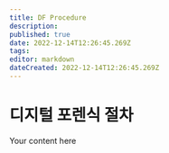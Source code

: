 ```yaml
---
title: DF Procedure
description: 
published: true
date: 2022-12-14T12:26:45.269Z
tags: 
editor: markdown
dateCreated: 2022-12-14T12:26:45.269Z
---
```


# 디지털 포렌식 절차
Your content here